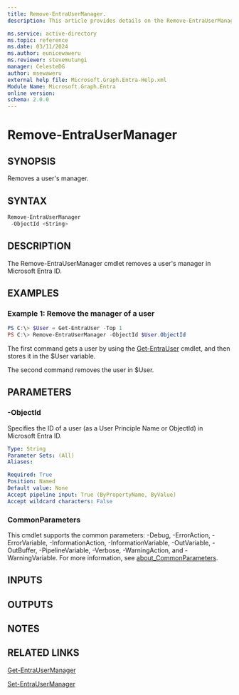 ```yaml
---
title: Remove-EntraUserManager.
description: This article provides details on the Remove-EntraUserManager command.

ms.service: active-directory
ms.topic: reference
ms.date: 03/11/2024
ms.author: eunicewaweru
ms.reviewer: stevemutungi
manager: CelesteDG
author: msewaweru
external help file: Microsoft.Graph.Entra-Help.xml
Module Name: Microsoft.Graph.Entra
online version:
schema: 2.0.0
---
```


# Remove-EntraUserManager

## SYNOPSIS
Removes a user's manager.

## SYNTAX

```powershell
Remove-EntraUserManager 
 -ObjectId <String> 
```

## DESCRIPTION
The Remove-EntraUserManager cmdlet removes a user's manager in Microsoft Entra ID.

## EXAMPLES

### Example 1: Remove the manager of a user
```powershell
PS C:\> $User = Get-EntraUser -Top 1
PS C:\> Remove-EntraUserManager -ObjectId $User.ObjectId
```

The first command gets a user by using the [Get-EntraUser](./Get-EntraUser.md) cmdlet, and then stores it in the $User variable.

The second command removes the user in $User.

## PARAMETERS

### -ObjectId
Specifies the ID of a user (as a User Principle Name or ObjectId) in Microsoft Entra ID.

```yaml
Type: String
Parameter Sets: (All)
Aliases:

Required: True
Position: Named
Default value: None
Accept pipeline input: True (ByPropertyName, ByValue)
Accept wildcard characters: False
```

### CommonParameters
This cmdlet supports the common parameters: -Debug, -ErrorAction, -ErrorVariable, -InformationAction, -InformationVariable, -OutVariable, -OutBuffer, -PipelineVariable, -Verbose, -WarningAction, and -WarningVariable. For more information, see [about_CommonParameters](https://go.microsoft.com/fwlink/?LinkID=113216).

## INPUTS

## OUTPUTS

## NOTES

## RELATED LINKS

[Get-EntraUserManager](Get-EntraUserManager.md)

[Set-EntraUserManager](Set-EntraUserManager.md)

